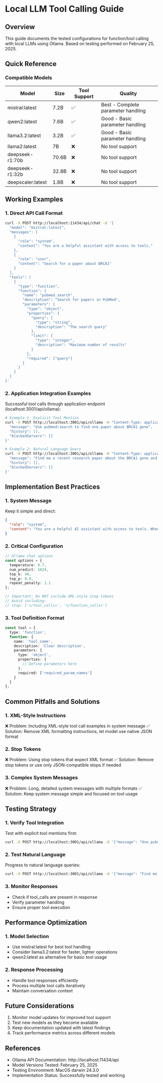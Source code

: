 # Local LLM Tool Calling Guide

## Overview
This guide documents the tested configurations for function/tool calling with local LLMs using Ollama. Based on testing performed on February 25, 2025.

## Quick Reference

### Compatible Models
| Model | Size | Tool Support | Quality |
|-------|------|--------------|----------|
| mistral:latest | 7.2B | ✅ | Best - Complete parameter handling |
| qwen2:latest | 7.6B | ✅ | Good - Basic parameter handling |
| llama3.2:latest | 3.2B | ✅ | Good - Basic parameter handling |
| llama2:latest | 7B | ❌ | No tool support |
| deepseek-r1:70b | 70.6B | ❌ | No tool support |
| deepseek-r1:32b | 32.8B | ❌ | No tool support |
| deepscaler:latest | 1.8B | ❌ | No tool support |

## Working Examples

### 1. Direct API Call Format
```bash
curl -X POST http://localhost:11434/api/chat -d '{
  "model": "mistral:latest",
  "messages": [
    {
      "role": "system",
      "content": "You are a helpful assistant with access to tools."
    },
    {
      "role": "user",
      "content": "Search for a paper about BRCA1"
    }
  ],
  "tools": [
    {
      "type": "function",
      "function": {
        "name": "pubmed_search",
        "description": "Search for papers in PubMed",
        "parameters": {
          "type": "object",
          "properties": {
            "query": {
              "type": "string",
              "description": "The search query"
            },
            "limit": {
              "type": "integer",
              "description": "Maximum number of results"
            }
          },
          "required": ["query"]
        }
      }
    }
  ]
}'
```

### 2. Application Integration Examples
Successful tool calls through application endpoint (localhost:3001/api/ollama):

```bash
# Example 1: Explicit Tool Mention
curl -X POST http://localhost:3001/api/ollama -H "Content-Type: application/json" -d '{
  "message": "Use pubmed:search to find one paper about BRCA1 gene",
  "history": [],
  "blockedServers": []
}'

# Example 2: Natural Language Query
curl -X POST http://localhost:3001/api/ollama -H "Content-Type: application/json" -d '{
  "message": "Find me a recent research paper about the BRCA1 gene and summarize its findings",
  "history": [],
  "blockedServers": []
}'
```

## Implementation Best Practices

### 1. System Message
Keep it simple and direct:
```json
{
  "role": "system",
  "content": "You are a helpful AI assistant with access to tools. When asked about papers or research, always use the appropriate tool to get real information. Never make up or hallucinate information."
}
```

### 2. Critical Configuration
```typescript
// Ollama chat options
const options = {
  temperature: 0.7,
  num_predict: 1024,
  top_k: 40,
  top_p: 0.9,
  repeat_penalty: 1.1
};

// Important: Do NOT include XML-style stop tokens
// Avoid including:
// stop: ['</tool_calls>', '</function_calls>']
```

### 3. Tool Definition Format
```typescript
const tool = {
  type: 'function',
  function: {
    name: 'tool_name',
    description: 'Clear description',
    parameters: {
      type: 'object',
      properties: {
        // Define parameters here
      },
      required: ['required_param_names']
    }
  }
};
```

## Common Pitfalls and Solutions

### 1. XML-Style Instructions
❌ Problem: Including XML-style tool call examples in system message
✅ Solution: Remove XML formatting instructions, let model use native JSON format

### 2. Stop Tokens
❌ Problem: Using stop tokens that expect XML format
✅ Solution: Remove stop tokens or use only JSON-compatible stops if needed

### 3. Complex System Messages
❌ Problem: Long, detailed system messages with multiple formats
✅ Solution: Keep system message simple and focused on tool usage

## Testing Strategy

### 1. Verify Tool Integration
Test with explicit tool mentions first:
```bash
curl -X POST http://localhost:3001/api/ollama -d '{"message": "Use pubmed:search to find one paper about BRCA1 gene"}'
```

### 2. Test Natural Language
Progress to natural language queries:
```bash
curl -X POST http://localhost:3001/api/ollama -d '{"message": "Find me a recent research paper about the BRCA1 gene"}'
```

### 3. Monitor Responses
- Check if tool_calls are present in response
- Verify parameter handling
- Ensure proper tool execution

## Performance Optimization

### 1. Model Selection
- Use mistral:latest for best tool handling
- Consider llama3.2:latest for faster, lighter operations
- qwen2:latest as alternative for basic tool usage

### 2. Response Processing
- Handle tool responses efficiently
- Process multiple tool calls iteratively
- Maintain conversation context

## Future Considerations
1. Monitor model updates for improved tool support
2. Test new models as they become available
3. Keep documentation updated with latest findings
4. Track performance metrics across different models

## References
- Ollama API Documentation: http://localhost:11434/api
- Model Versions Tested: February 25, 2025
- Testing Environment: MacOS darwin 24.3.0
- Implementation Status: Successfully tested and working 